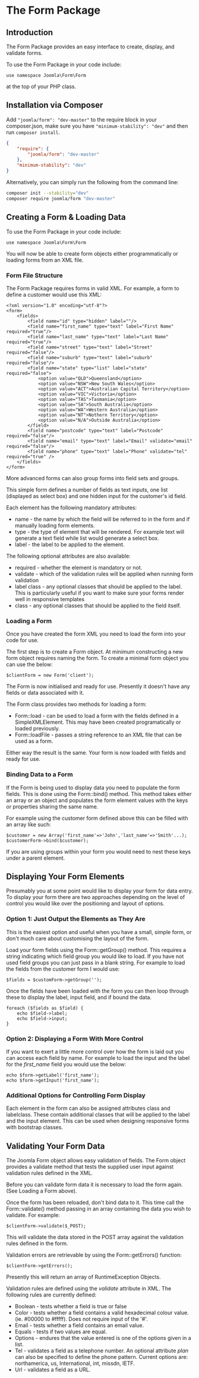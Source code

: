 # The Form Package

## Introduction ##

The Form Package provides an easy interface to create, display, and validate forms.

To use the Form Package in your code include:

	use namespace Joomla\Form\Form

at the top of your PHP class.

## Installation via Composer

Add `"joomla/form": "dev-master"` to the require block in your composer.json, make sure you have `"minimum-stability": "dev"` and then run `composer install`.

```json
{
	"require": {
		"joomla/form": "dev-master"
	},
	"minimum-stability": "dev"
}
```

Alternatively, you can simply run the following from the command line:

```sh
composer init --stability="dev"
composer require joomla/form "dev-master"
```

## Creating a Form & Loading Data ##

To use the Form Package in your code include:

	use namespace Joomla\Form\Form

You will now be able to create form objects either programmatically or loading forms from an XML file.

### Form File Structure ###

The Form Package requires forms in valid XML.  For example, a form to define a customer would use this XML:

	<?xml version="1.0" encoding="utf-8"?>
	<form>
		<fields>
			<field name="id" type="hidden" label=""/>
			<field name="first_name" type="text" label="First Name" required="true"/>
			<field name="last_name" type="text" label="Last Name" required="true"/>
			<field name="street" type="text" label="Street" required="false"/>
			<field name="suburb" type="text" label="suburb" required="false"/>
			<field name="state" type="list" label="state" required="false">
				<option value="QLD">Queensland</option>
				<option value="NSW">New South Wales</option>
				<option value="ACT">Australian Capital Territory</option>
				<option value="VIC">Victoria</option>
				<option value="TAS">Tasmania</option>
				<option value="SA">South Australia</option>
				<option value="WA">Western Australia</option>
				<option value="NT">Nothern Territory</option>
				<option value="N/A">Outside Australia</option>
			</field>
			<field name="postcode" type="text" label="Postcode" required="false"/>
			<field name="email" type="text" label="Email" validate="email" required="false"/>
			<field name="phone" type="text" label="Phone" validate="tel" required="true" />
		</fields>
	</form>

More advanced forms can also group forms into field sets and groups.

This simple form defines a number of fields as text inputs, one list (displayed as select box) and one hidden input for the customer's id field.

Each element has the following mandatory attributes:

* name - the name by which the field will be referred to in the form and if manually loading form elements.
* type - the type of element that will be rendered.  For example text will generate a text field while list would generate a select box.
* label - the label to be applied to the element.

The following optional attributes are also available:

* required - whether the element is mandatory or not.
* validate - which of the validation rules will be applied when running form validation
* label class - any optional classes that should be applied to the label.  This is particularly useful if you want to make sure your forms render well in responsive templates
* class - any optional classes that should be applied to the field itself.

### Loading a Form ###

Once you have created the form XML you need to load the form into your code for use.

The first step is to create a Form object.  At minimum constructing a new form object requires naming the form.  To create a minimal form object you can use the below:

	$clientForm = new Form('client');

The Form is now initialised and ready for use.  Presently it doesn't have any fields or data associated with it.

The Form class provides two methods for loading a form:

* Form::load - can be used to load a form with the fields defined in a SimpleXMLElement.  This may have been created programatically or loaded previously.
* Form::loadFile - passes a string reference to an XML file that can be used as a form.

Either way the result is the same.  Your form is now loaded with fields and ready for use.

### Binding Data to a Form ###

If the Form is being used to display data you need to populate the form fields.  This is done using the Form::bind() method.  This method takes either an array or an object and populates the form element values with the keys or properties sharing the same name.

For example using the customer form defined above this can be filled with an array like such:

	$customer = new Array('first_name'=>'John','last_name'=>'Smith'...);
	$customerForm->bind($customer);

If you are using groups within your form you would need to nest these keys under a parent element.


## Displaying Your Form Elements ##

Presumably you at some point would  like to display your form for data entry.  To display your form there are two approaches depending on the level of control you would like over the positioning and layout of options.

### Option 1: Just Output the Elements as They Are ###

This is the easiest option and useful when you have a small, simple form, or don't much care about customising the layout of the form.

Load your form fields using the Form::getGroup() method.  This requires a string indicating which field group you would like to load.  If you have not used field groups you can just pass in a blank string.  For example to load the fields from the customer form I would use:

	$fields = $customForm->getGroup('');

Once the fields have been loaded with the form you can then loop through these to display the label, input field, and if bound the data.

	foreach ($fields as $field) {
		echo $field->label;
		echo $field->input;
	}

### Option 2: Displaying a Form With More Control ###

If you want to exert a little more control over how the form is laid out you can access each field by name.  For example to load the input and the label for the *first_name* field you would use the below:

	echo $form->getLabel('first_name');
	echo $form->getInput('first_name');

### Additional Options for Controlling Form Display ###

Each element in the form can also be assigned attributes class and labelclass.  These contain additional classes that will be applied to the label and the input element.  This can be used when designing responsive forms with bootstrap classes.

## Validating Your Form Data ##

The Joomla Form object allows easy validation of fields.  The Form object provides a validate method that tests the supplied user input against validation rules defined in the XML.

Before you can validate form data it is necessary to load the form again. (See Loading a Form above).  

Once the form has been reloaded, don't bind data to it.  This time call the Form::validate() method passing in an array containing the data you wish to validate.  For example:

	$clientForm->validate($_POST);

This will validate the data stored in the POST array against the validation rules defined in the form.

Validation errors are retrievable by using the Form::getErrors() function:

	$clientForm->getErrors();

Presently this will return an array of RuntimeException Objects.

Validation rules are defined using the *validate* attribute in XML. The following rules are currently defined:

* Boolean - tests whether a field is true or false
* Color - tests whether a field contains a valid hexadecimal colour value. (ie. #00000 to #fffff).  Does not require input of the '#'.
* Email - tests whether a field contains an email value.
* Equals - tests if two values are equal. 
* Options - endures that the value entered is one of the options given in a list.
* Tel - validates a field as a telephone number.  An optional attribute *plan* can also be specified to define the phone pattern.  Current options are: northamerica, us, International, int, missdn, IETF.
* Url - validates a field as a URL.